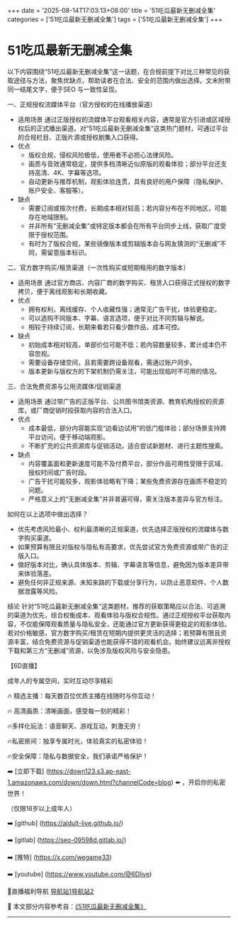 +++
date = '2025-08-14T17:03:13+08:00'
title = '51吃瓜最新无删减全集'
categories = ['51吃瓜最新无删减全集']
tags = ['51吃瓜最新无删减全集']
+++

# 51吃瓜最新无删减全集

以下内容围绕“51吃瓜最新无删减全集”这一话题，在合规前提下对比三种常见的获取途径与方法，聚焦优缺点，帮助读者在合法、安全的范围内做出选择。文末附带同一结尾文字，便于SEO 与一致性呈现。

一、正规授权流媒体平台（官方授权的在线播放渠道）
- 适用场景
  通过正版授权的流媒体平台观看相关内容，通常是官方引进或区域授权后的正式播出渠道。对“51吃瓜最新无删减全集”这类热门题材，可通过平台的合规栏目、正版片源或授权剧集入口获得。
- 优点
  - 版权合规，侵权风险极低，使用者不必担心法律风险。  
  - 画质与音效通常稳定，提供多档清晰近似原版的观看体验；部分平台还支持高清、4K、字幕等选项。  
  - 自动更新与推荐机制，观影体验连贯，具有良好的用户保障（隐私保护、账户安全、客服等）。  
- 缺点
  - 需要订阅或按次付费，长期成本相对较高；若内容分布在不同地区，可能存在地域限制。  
  - 并非所有“无删减全集”或特定版本都会在所有平台同步上线，获取广度受限于授权范围。  
  - 有时为了版权合规，某些镜像版本或剪辑版本会与网友猜测的“无删减”不同，需留意版本标识。

二、官方数字购买/租赁渠道（一次性购买或短期租用的数字版本）
- 适用场景
  通过官方商店、内容厂商的数字购买、租赁入口获得正式授权的数字拷贝，便于离线观影和长期收藏。
- 优点
  - 拥有权利，离线缓存、个人收藏性强；通常无广告干扰，体验更稳定。  
  - 可以选购不同版本、字幕、语言选项，便于对比不同剪辑与解说。  
  - 相较于持续订阅，长期来看若只看少数作品，成本可控。  
- 缺点
  - 初始成本相对较高，单部价位可能不低；若内容数量较多，累计成本仍不容忽视。  
  - 需要设备存储空间，且若需要跨设备观看，需通过账户同步。  
  - 版本更新与版权方的下架机制仍需关注，可能出现临时不可用的情况。

三、合法免费资源与公用流媒体/促销渠道
- 适用场景
  通过带广告的正版平台、公共图书馆类资源、教育机构授权的资源库，或厂商促销时段获取内容的合法入口。
- 优点
  - 成本最低，部分内容能实现“边看边试用”的低门槛体验；部分场景支持跨平台访问，便于移动端观影。  
  - 不断扩充的公共资源库与促销活动，适合尝试新题材、进行主题性搜索。  
- 缺点
  - 内容覆盖面和更新速度可能不及付费平台，部分作品可用性受限于区域、授权时间或广告时段。  
  - 广告干扰可能较多，观影体验略有下降；某些免费资源存在画质不稳定的问题。  
  - 严格意义上的“无删减全集”并非普遍可得，需关注版本差异与官方标注。

如何在以上选项中做出选择？
- 优先考虑风险最小、权利最清晰的正规渠道，优先选择正版授权的流媒体与数字购买渠道。  
- 如果预算有限且对版权与隐私有高要求，优先尝试官方免费资源或带广告的正版入口。  
- 做好版本对比，确认具体版本、剪辑、字幕语言等信息，避免因为版本差异带来体验落差。  
- 避免任何非正规来源、未知来路的下载或分享行为，以防止恶意软件、个人数据泄露等风险。

结论
针对“51吃瓜最新无删减全集”这类题材，推荐的获取策略应以合法、可追溯的渠道为优先，综合权衡成本、观看体验与版权合规性。通过正规授权平台获取内容，不仅能保障观看质量与隐私安全，还能通过官方更新获得更稳定的观影体验。若对价格敏感，官方数字购买/租赁在短期内提供更灵活的选择；若预算有限且资源丰富，结合免费资源与促销渠道也能获得不错的观看机会。始终建议远离非授权下载和第三方“无删减”资源，以免涉及版权风险与安全隐患。

【6D直播】

 成年人的专属空间，实时互动尽享精彩

🔥 精选主播：每天数百位优质主播在线随时与你互动！

🔥 高清画质：清晰画面，感受每一刻的精彩！

🔥多样化玩法：语音聊天、游戏互动，刺激无穷！

🔥私密房间：独享专属时光，体验真实的私密体验！

🔥安全保障：隐私与数据安全，我们承诺严格保护！

➡️ [立即下载] (https://down123.s3.ap-east-1.amazonaws.com/down/down.html?channelCode=blog) ⬅️ ，开启你的私密世界！

 （仅限18岁以上成年人）

➡️ [github] (https://aldult-live.github.io/)

➡️ [gitlab] (https://seo-09598d.gitlab.io/)

➡️ [推特] (https://x.com/wegame33)

➡️ [youtube] (https://www.youtube.com/@6Dlive)

🔞直播福利导航   [导航站1](https://webstack-86085a.gitlab.io/)[导航站2](https://onlygit123-2.github.io/)


📘 本文部分内容参考自：[《51吃瓜最新无删减全集》](https://webstack-hugo-1.pages.dev/)

---
